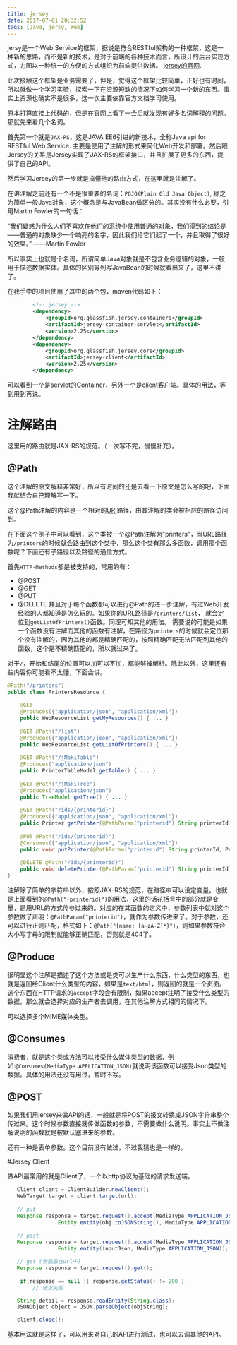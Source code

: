 ```yaml
---
title: jersey
date: 2017-07-01 20:32:52
tags: [Java, jersy, Web]
---
```


jersy是一个Web Service的框架，据说是符合RESTful架构的一种框架，这是一种新的思路，而不是新的技术，是对于前端的各种技术而言，所设计的后台实现方式，力图以一种统一的方便的方式组织为前端提供数据。
[jersey的官网](https://jersy.gtihub.io).

此次接触这个框架是业务需要了，但是，觉得这个框架比较简单，正好也有时间，所以就做一个学习实验，探索一下在资源短缺的情况下如何学习一个新的东西。事实上资源也确实不是很多，这一次主要依靠官方文档学习使用。

原本打算直接上代码的，但是在官网上看了一会后就发现有好多名词解释的问题。那就先来看几个名词。

首先第一个就是`JAX-RS`，这是JAVA EE6引进的新技术，全称Java api for RESTful Web Service. 主要是使用了注解的形式来简化Web开发和部署。然后跟Jersey的关系是Jersey实现了JAX-RS的框架接口，并且扩展了更多的东西，提供了自己的API。

然后学习Jersey的第一步就是搞懂他的路由方式，在这里就是注解了。

在讲注解之前还有一个不是很重要的名词：`POJO(Plain Old Java Object)`, 称之为简单一般Java对象，这个概念是与JavaBean做区分的。其实没有什么必要，引用Martin Fowler的一句话：

“我们疑惑为什么人们不喜欢在他们的系统中使用普通的对象，我们得到的结论是——普通的对象缺少一个响亮的名字，因此我们给它们起了一个，并且取得了很好的效果。”       ——Martin Fowler

所以事实上也就是个名词，所谓简单Java对象就是不包含业务逻辑的对象，一般用于描述数据实体。具体的区别等到写JavaBean的时候就看出来了，这里不讲了。


在我手中的项目使用了其中的两个包，maven代码如下：

```xml
        <!-- jersey -->
        <dependency>
            <groupId>org.glassfish.jersey.containers</groupId>
            <artifactId>jersey-container-servlet</artifactId>
            <version>2.25</version>
        </dependency>
        <dependency>
            <groupId>org.glassfish.jersey.core</groupId>
            <artifactId>jersey-client</artifactId>
            <version>2.25</version>
        </dependency>
```
可以看到一个是servlet的Container，另外一个是client客户端。具体的用法，等到用到再说。

# 注解路由

这里用的路由就是JAX-RS的规范。（一次写不完，慢慢补充）。

## @Path
这个注解的原文解释非常好，所以有时间的还是去看一下原文是怎么写的吧，下面我就结合自己理解写一下。

这个@Path注解的内容是一个相对的[URI](2017/URI)路径，由其注解的类会被相应的路径访问到。

在下面这个例子中可以看到，这个类被一个@Path注解为"printers"，当URL路径为`/printers`的时候就会路由到这个类中，那么这个类有那么多函数，调用那个函数呢？下面还有子路径以及路径的通信方式。

首先`HTTP-Methods`都是被支持的，常用的有：
- @POST
- @GET
- @PUT
- @DELETE
并且对于每个函数都可以进行@Path的进一步注解，有过Web开发经验的人都知道是怎么玩的。如果你的URL路径是`/printers/list`， 就会定位到`getListOfPrinters()`函数。同理可知其他的用法。
需要说的可能是如果一个函数没有注解而其他的函数有注解，在路径为`printers`的时候就会定位那个没有注解的，因为其他的都是精确匹配的，按照精确匹配无法匹配到其他的函数，这个是不精确匹配的，所以就过来了。

对于`/`，开始和结尾的位置可以加可以不加，都能够被解析。除此以外，这里还有些内容你可能看不太懂，下面会讲。

```java
@Path("/printers")
public class PrintersResource {
 
    @GET
    @Produces({"application/json", "application/xml"})
    public WebResourceList getMyResources() { ... }
 
    @GET @Path("/list")
    @Produces({"application/json", "application/xml"})
    public WebResourceList getListOfPrinters() { ... }
 
    @GET @Path("/jMakiTable")
    @Produces("application/json")
    public PrinterTableModel getTable() { ... }
 
    @GET @Path("/jMakiTree")
    @Produces("application/json")
    public TreeModel getTree() { ... }
 
    @GET @Path("/ids/{printerid}")
    @Produces({"application/json", "application/xml"})
    public Printer getPrinter(@PathParam("printerid") String printerId) { ... }
 
    @PUT @Path("/ids/{printerid}")
    @Consumes({"application/json", "application/xml"})
    public void putPrinter(@PathParam("printerid") String printerId, Printer printer) { ... }
 
    @DELETE @Path("/ids/{printerid}")
    public void deletePrinter(@PathParam("printerid") String printerId) { ... }
}
```
注解除了简单的字符串以外，按照JAX-RS的规范，在路径中可以设定变量。也就是上面看到的`@Path("{printerid}")`的用法，这里的话花括号中的部分就是变量，是用URL的方式传参过来的。对应的在其函数的定义中，参数列表中就对这个参数做了声明：`@PathParam("printerid")`，就作为参数传进来了。对于参数，还可以进行正则匹配，格式如下：`@Path("{name: [a-zA-Z]*}")`，则如果参数符合大小写字母的限制就能够正确匹配，否则就是404了。

## @Produce
很明显这个注解是描述了这个方法或是类可以生产什么东西，什么类型的东西，也就是返回给Client什么类型的内容，如果是`text/html`，则返回的就是一个页面。这个东西在HTTP请求的`accept`字段会有限制，如果accept注明了接受什么类型的数据，那么就会选择对应的生产者去调用，在其他注解方式相同的情况下。

可以选择多个MIME媒体类型。
## @Consumes
消费者，就是这个类或方法可以接受什么媒体类型的数据，例如:`@Consumes(MediaType.APPLICATION_JSON)`就说明该函数可以接受Json类型的数据。具体的用法还没有用过，暂时不写。

## @POST
如果我们用jersey来做API的话，一般就是将POST的报文转换成JSON字符串整个传过来。这个时候参数直接就传做函数的参数，不需要做什么说明。事实上不做注解说明的函数就是被默认塞进来的参数。

还有一种是表单参数。这个目前没有做过，不过我猜也是一样的。


#Jersey Client

做API最常用的就是Client了，一个以http协议为基础的请求发送端。
```java
   Client client = ClientBuilder.newClient();
   WebTarget target = client.target(url);
   
   // put
   Response response = target.request().accept(MediaType.APPLICATION_JSON_TYPE).put(
                Entity.entity(obj.toJSONString(), MediaType.APPLICATION_JSON_TYPE));
   
   // post
   Response response = target.request().accept(MediaType.APPLICATION_JSON_TYPE).post(
                Entity.entity(inputJson, MediaType.APPLICATION_JSON));

   // get (参数放在url中)
   Response response = target.request().get();
   
    if(response == null || response.getStatus() != 200 )
        // 请求失败

   String detail = response.readEntity(String.class);
   JSONObject object = JSON.parseObject(objString);

   client.close();
```
基本用法就是这样了，可以用来对自己的API进行测试，也可以去调其他的API。
